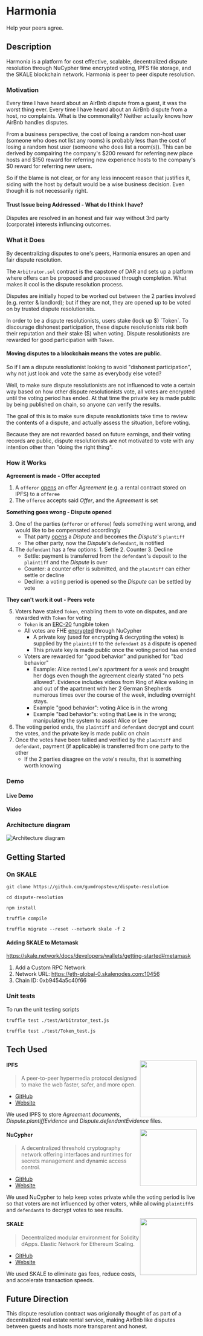 # Harmonia
Help your peers agree.

## Description
Harmonia is a platform for cost effective, scalable, decentralized dispute resolution through NuCypher time encrypted voting, IPFS file storage, and the SKALE blockchain network. Harmonia is peer to peer dispute resolution.

### Motivation
Every time I have heard about an AirBnb dispute from a guest, it was the worst thing ever. Every time I have heard about an AirBnb dispute from a host, no complaints. What is the commonality? Neither actually knows how AirBnb handles disputes.

From a business perspective, the cost of losing a random non-host user (someone who does not list any rooms) is probably less than the cost of losing a random host user (someone who does list a room(s)). This can be derived by compairing the company's $200 reward for referring new place hosts and $150 reward for referring new experience hosts to the company's $0 reward for referring new users.

So if the blame is not clear, or for any less innocent reason that justifies it, siding with the host by default would be a wise business decision. Even though it is not necessarily right.

#### Trust Issue being Addressed - What do I think I have?
Disputes are resolved in an honest and fair way without 3rd party (corporate) interests influncing outcomes.

### What it Does
By decentralizing disputes to one's peers, Harmonia ensures an open and fair dispute resolution.

The `Arbitrator.sol` contract is the capstone of DAR and sets up a platform where offers can be proposed and processed through completion. What makes it cool is the dispute resolution process.

Disputes are initially hoped to be worked out between the 2 parties involved (e.g. renter & landlord); but if they are not, they are opened up to be voted on by trusted dispute resolutionists.

In order to be a dispute resolutionists, users stake (lock up $) `Token`. To discourage dishonest participation, these dispute resolutionists risk both their reputation and their stake ($) when voting. Dispute resolutionists are rewarded for good participation with `Token`.

#### Moving disputes to a blockchain means the votes are public.
So if I am a dispute resolutionist looking to avoid "dishonest participation", why not just look and vote the same as everybody else voted?

Well, to make sure dispute resolutionists are not influenced to vote a certain way based on how other dispute resolutionists vote, all votes are encrypted until the voting period has ended. At that time the private key is made public by being published on chain, so anyone can verify the results.

The goal of this is to make sure dispute resolutionists take time to review the contents of a dispute, and actually assess the situation, before voting.

Because they are not rewarded based on future earnings, and their voting records are public, dispute resolutionists are not motivated to vote with any intention other than "doing the right thing".

### How it Works
**Agreement is made - Offer accepted**

1. A `offeror` [opens](https://github.com/gumdropsteve/dispute-resolution/blob/main/contracts/Arbitrator.sol#L92-L110) an offer _Agreement_ (e.g. a rental contract stored on IPFS) to a `offeree`
2. The `offeree` accepts said _Offer_, and the _Agreement_ is set

**Something goes wrong - Dispute opened**

3. One of the parties (`offeror` or `offeree`) feels something went wrong, and would like to be compensated accordingly
    - That party [opens](https://github.com/gumdropsteve/dispute-resolution/blob/main/contracts/Arbitrator.sol#L139-L176) a _Dispute_ and becomes the _Dispute_'s `plantiff`
    - The other party, now the _Dispute_'s `defendant`, is notified
4. The `defendant` has a few options: 1. Settle 2. Counter 3. Decline 
    - Settle: payment is transferred from the `defendant`'s deposit to the `plaintiff` and the _Dispute_ is over
    - Counter: a counter offer is submitted, and the `plaintiff` can either settle or decline
    - Decline: a voting period is opened so the _Dispute_ can be settled by vote
    
**They can't work it out - Peers vote**

5. Voters have staked `Token`, enabling them to vote on disputes, and are rewarded with `Token` for voting
    - `Token` is an [ERC-20](https://ethereum.org/en/developers/docs/standards/tokens/erc-20/) fungible token
    - All votes are FHE [encrypted](https://nodejs.org/api/crypto.html#crypto_crypto_hkdf_digest_key_salt_info_keylen_callback) through NuCypher
        - A private key (used for encrypting & decrypting the votes) is supplied by the `plaintiff` to the `defendant` as a dispute is opened
        - This private key is made public once the voting period has ended
    - Voters are rewarded for "good behavior" and punished for "bad behavior"
        - Example: Alice rented Lee's apartment for a week and brought her dogs even though the agreement clearly stated "no pets allowed". Evidence includes videos from Ring of Alice walking in and out of the apartment with her 2 German Shepherds numerous times over the course of the week, including overnight stays.
        - Example "good behavior": voting Alice is in the wrong
        - Example "bad behavior"s: voting that Lee is in the wrong; manipulating the system to assist Alice or Lee
6. The voting period ends, the `plaintiff` and `defendant` decrypt and count the votes, and the private key is made public on chain
7. Once the votes have been tallied and verified by the `plaintiff` and `defendant`, payment (if applicable) is transferred from one party to the other
    - If the 2 parties disagree on the vote's results, that is something worth knowing

### Demo
#### Live Demo

#### Video

### Architecture diagram
![Architecture diagram](https://lh6.googleusercontent.com/cxdySU5sqAjYgaeh4c2xwz2E3LEObmPuNeC-SjIsV6nuXpMxHKBzyxJ9sT8qPvQwF0sraY_ocBwWs2LS7XhXnu-0BH6BisiKXjFuotg6psLBhzEBP1tUML69xLENj2B1lF-guVTq)

## Getting Started
### On SKALE
```
git clone https://github.com/gumdropsteve/dispute-resolution

cd dispute-resolution

npm install

truffle compile

truffle migrate --reset --network skale -f 2
```

#### Adding SKALE to Metamask
https://skale.network/docs/developers/wallets/getting-started#metamask
1. Add a Custom RPC Network
2. Network URL: https://eth-global-0.skalenodes.com:10456
3. Chain ID: 0xb9454a5c40f66

### Unit tests
To run the unit testing scripts
```
truffle test ./test/Arbitrator_test.js

truffle test ./test/Token_test.js
```

## Tech Used

<img align="right" width="150" height="150" src="https://lh5.googleusercontent.com/P2Fm4GklnCVSPuNnM2eLncdSahp0_pd7LzYJcK6tb-YIT0pdI6v9aElATV71ZGmdKhDsztXa0cW5pRCfmu0rempM5nXoBonM33DfCaUsJKCOQKBKKnwI2VJUqfT0IcJCobd_yreA">

#### IPFS
> A peer-to-peer hypermedia protocol designed to make the web faster, safer, and more open.
- [GitHub](https://github.com/ipfs/ipfs)
- [Website](https://ipfs.io/)

We used IPFS to store _Agreement.documents_, _Dispute.plantiffEvidence_ and _Dispute.defendantEvidence_ files.

<img align="right" width="150" height="150" src="https://lh6.googleusercontent.com/3WDXeY6cvDfW5-P6rmqtun9dRYYCtQa_c4MFqjNssE2CE4h2t8VfG5iHMADLNaX-Mq8kS7hQeEe99DV7lA-1tpCbtxirq6MFuMiJJQoSJU3vrCpNCuzLzbWWby2Ug7qAn9jfeVKt">

#### NuCypher
> A decentralized threshold cryptography network offering interfaces and runtimes for secrets management and dynamic access control.
- [GitHub](https://github.com/nucypher/)
- [Website](https://www.nucypher.com/)

We used NuCypher to help keep votes private while the voting period is live so that voters are not influenced by other voters, while allowing `plaintiff`s and `defendant`s to decrypt votes to see results.

<img align="right" width="150" height="150" src="https://lh3.googleusercontent.com/YSzrZ4MAb3oDhGDo1d0yZ-ET8Bhb5b6RUbKJGXqKPMSFNEt8kKtqDQmyc7TZn6uQJllHQlU6VQxdt3uw2EW_RQEG6dU5py3d3VGcCtOY2U79rbHq5u4rpGFh8lBbnQQzDp7iLO34">

#### SKALE
> Decentralized modular environment for Solidity dApps. Elastic Network for Ethereum Scaling.
- [GitHub](https://github.com/skalenetwork/)
- [Website](https://skale.network/)

We used SKALE to eliminate gas fees, reduce costs, and accelerate transaction speeds.


## Future Direction
This dispute resolution contract was origionally thought of as part of a decentralized real estate rental service, making AirBnb like disputes between guests and hosts more transparent and honest.
